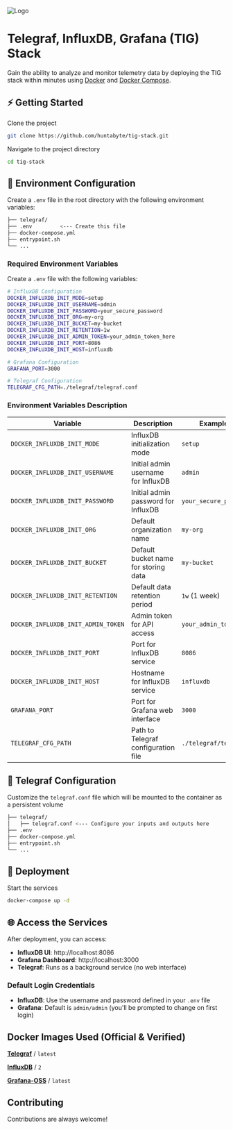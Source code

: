 ![Logo](https://user-images.githubusercontent.com/64506580/159311466-f720a877-6c76-403a-904d-134addbd6a86.png)

# Telegraf, InfluxDB, Grafana (TIG) Stack

Gain the ability to analyze and monitor telemetry data by deploying the TIG stack within minutes using [Docker](https://docs.docker.com/engine/install/) and [Docker Compose](https://docs.docker.com/compose/install/).

## ⚡️ Getting Started

Clone the project

```bash
git clone https://github.com/huntabyte/tig-stack.git
```

Navigate to the project directory

```bash
cd tig-stack
```

## 🔧 Environment Configuration

Create a `.env` file in the root directory with the following environment variables:

```bash
├── telegraf/
├── .env         <--- Create this file
├── docker-compose.yml
├── entrypoint.sh
└── ...
```

### Required Environment Variables

Create a `.env` file with the following variables:

```bash
# InfluxDB Configuration
DOCKER_INFLUXDB_INIT_MODE=setup
DOCKER_INFLUXDB_INIT_USERNAME=admin
DOCKER_INFLUXDB_INIT_PASSWORD=your_secure_password
DOCKER_INFLUXDB_INIT_ORG=my-org
DOCKER_INFLUXDB_INIT_BUCKET=my-bucket
DOCKER_INFLUXDB_INIT_RETENTION=1w
DOCKER_INFLUXDB_INIT_ADMIN_TOKEN=your_admin_token_here
DOCKER_INFLUXDB_INIT_PORT=8086
DOCKER_INFLUXDB_INIT_HOST=influxdb

# Grafana Configuration
GRAFANA_PORT=3000

# Telegraf Configuration
TELEGRAF_CFG_PATH=./telegraf/telegraf.conf
```

### Environment Variables Description

| Variable                           | Description                          | Example Value              |
| ---------------------------------- | ------------------------------------ | -------------------------- |
| `DOCKER_INFLUXDB_INIT_MODE`        | InfluxDB initialization mode         | `setup`                    |
| `DOCKER_INFLUXDB_INIT_USERNAME`    | Initial admin username for InfluxDB  | `admin`                    |
| `DOCKER_INFLUXDB_INIT_PASSWORD`    | Initial admin password for InfluxDB  | `your_secure_password`     |
| `DOCKER_INFLUXDB_INIT_ORG`         | Default organization name            | `my-org`                   |
| `DOCKER_INFLUXDB_INIT_BUCKET`      | Default bucket name for storing data | `my-bucket`                |
| `DOCKER_INFLUXDB_INIT_RETENTION`   | Default data retention period        | `1w` (1 week)              |
| `DOCKER_INFLUXDB_INIT_ADMIN_TOKEN` | Admin token for API access           | `your_admin_token_here`    |
| `DOCKER_INFLUXDB_INIT_PORT`        | Port for InfluxDB service            | `8086`                     |
| `DOCKER_INFLUXDB_INIT_HOST`        | Hostname for InfluxDB service        | `influxdb`                 |
| `GRAFANA_PORT`                     | Port for Grafana web interface       | `3000`                     |
| `TELEGRAF_CFG_PATH`                | Path to Telegraf configuration file  | `./telegraf/telegraf.conf` |

## 📝 Telegraf Configuration

Customize the `telegraf.conf` file which will be mounted to the container as a persistent volume

```bash
├── telegraf/
│   ├── telegraf.conf <--- Configure your inputs and outputs here
├── .env
├── docker-compose.yml
├── entrypoint.sh
└── ...
```

## 🚀 Deployment

Start the services

```bash
docker-compose up -d
```

## 🌐 Access the Services

After deployment, you can access:

- **InfluxDB UI**: http://localhost:8086
- **Grafana Dashboard**: http://localhost:3000
- **Telegraf**: Runs as a background service (no web interface)

### Default Login Credentials

- **InfluxDB**: Use the username and password defined in your `.env` file
- **Grafana**: Default is `admin/admin` (you'll be prompted to change on first login)

## Docker Images Used (Official & Verified)

[**Telegraf**](https://hub.docker.com/_/telegraf) / `latest`

[**InfluxDB**](https://hub.docker.com/_/influxdb) / `2`

[**Grafana-OSS**](https://hub.docker.com/r/grafana/grafana-oss) / `latest`

## Contributing

Contributions are always welcome!
